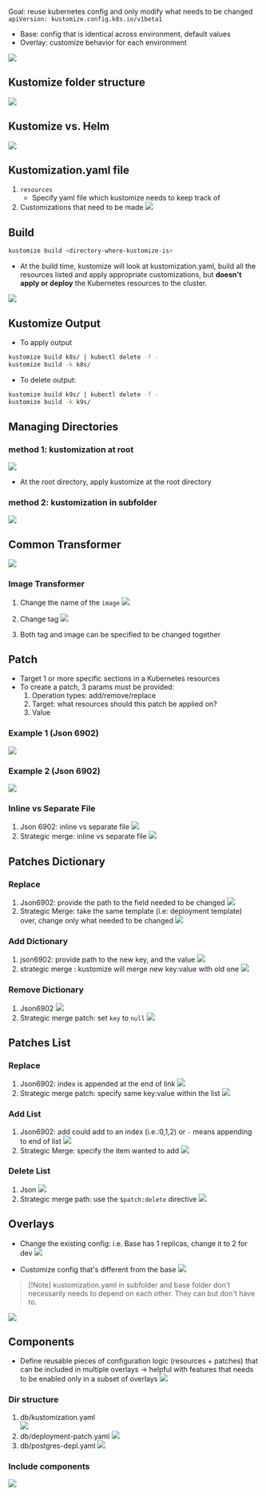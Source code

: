  Goal: reuse kubernetes config and only modify what needs to be changed 
  `apiVersion: kustomize.config.k8s.io/v1beta1`
  - Base: config that is identical across environment, default values
  - Overlay: customize behavior for each environment

 ![](../../img/Pasted%20image%2020250629184433.png)
## Kustomize folder structure

![](../../img/Pasted%20image%2020250629184547.png) 
## Kustomize vs.  Helm

![](../../img/Pasted%20image%2020250629185259.png)

## Kustomization.yaml file 
1. `resources`
	- Specify yaml file which kustomize needs to keep track of 
 2. Customizations that need to be made
![](../../img/Pasted%20image%2020250629185645.png)

## Build

```bash
kustomize build <directory-where-kustomize-is>
```

- At the build time, kustomize will look at kustomization.yaml, build all the resources listed and apply appropriate customizations, but **doesn't apply or deploy** the Kubernetes resources to the cluster.

![](../../img/Pasted%20image%2020250629185913.png)

## Kustomize Output
- To apply output
```bash
kustomize build k8s/ | kubectl delete -f - 
kustomize build -k k8s/ 
```
- To delete output:
```bash
kustomize build k9s/ | kubectl delete -f - 
kustomize build -k k9s/ 
```
## Managing Directories 

### method 1: kustomization at root
![](../../img/Pasted%20image%2020250629190937.png)
- At the root directory, apply kustomize at the root directory 
### method 2: kustomization in subfolder

![](../../img/Pasted%20image%2020250629191147.png)

## Common Transformer

![](../../img/Pasted%20image%2020250629192012.png)

### Image Transformer 
1. Change the name of the `image`
![](../../img/Pasted%20image%2020250629203702.png)

2. Change tag 
![](../../img/Pasted%20image%2020250629203745.png)
3. Both tag and image can be specified to be changed together


## Patch
- Target 1 or more specific sections in a Kubernetes resources
- To create a patch, 3 params must be provided:
	1. Operation types: add/remove/replace
	2. Target: what resources should this patch be applied on?
	3. Value
### Example 1 (Json 6902)
![](../../img/Pasted%20image%2020250629211410.png)
### Example 2 (Json 6902)

![](../../img/Pasted%20image%2020250629211548.png)

### Inline vs Separate File

1. Json 6902: inline vs separate file
![](../../img/Pasted%20image%2020250629213652.png)
2. Strategic merge:  inline vs separate file
![](../../img/Pasted%20image%2020250629213842.png)

## Patches Dictionary
### Replace
1. Json6902: provide the path to the field needed to be changed
![](../../img/Pasted%20image%2020250630212456.png)
2. Strategic Merge: take the same template (i.e: deployment template) over, change only what needed to be changed
![](../../img/Pasted%20image%2020250630212649.png)

### Add Dictionary 
1. json6902: provide path to the new key, and the value
![](../../img/Pasted%20image%2020250630212906.png)
2. strategic merge : kustomize will merge new key:value with old one
![](../../img/Pasted%20image%2020250630213007.png)

### Remove Dictionary 
1. Json6902
![](../../img/Pasted%20image%2020250630213122.png)
2. Strategic merge patch: set `key` to `null`
![](../../img/Pasted%20image%2020250630213147.png)

## Patches List

### Replace
1. Json6902: index is appended at the end of link
![](../../img/Pasted%20image%2020250630213625.png)
2.  Strategic merge patch: specify same key:value within the list
![](../../img/Pasted%20image%2020250630213826.png)

### Add List
1. Json6902: add could add to an index (i.e.:0,1,2) or `-` means appending to end of list
![](../../img/Pasted%20image%2020250630214255.png)
2. Strategic Merge: specify the item wanted to add
![](../../img/Pasted%20image%2020250630214412.png)

### Delete List
1. Json 
![](../../img/Pasted%20image%2020250630214521.png)
2. Strategic merge path: use the `$patch:delete` directive
![](../../img/Pasted%20image%2020250630214601.png)

## Overlays

- Change the existing config: i.e. Base has 1 replicas, change it to 2 for dev
![](../../img/Pasted%20image%2020250630215110.png)

- Customize config that's different from the base 
![](../../img/Pasted%20image%2020250630215358.png)

>[!Note] kustomization.yaml in subfolder and base folder don't necessarily needs to depend on each other. They can but don't have to. 

![](../../img/Pasted%20image%2020250630215548.png)

## Components
- Define reusable pieces of configuration logic (resources + patches) that can be included in multiple overlays -> helpful with features that needs to be enabled only in a subset of overlays
![](../../img/Pasted%20image%2020250701085638.png)

### Dir structure 
1. db/kustomization.yaml  
![](../../img/Pasted%20image%2020250701085855.png)
2. db/deployment-patch.yaml
![](../../img/Pasted%20image%2020250701090505.png)
3. db/postgres-depl.yaml
![](../../img/Pasted%20image%2020250701090740.png)

### Include components 
![](../../img/Pasted%20image%2020250701101119.png)
